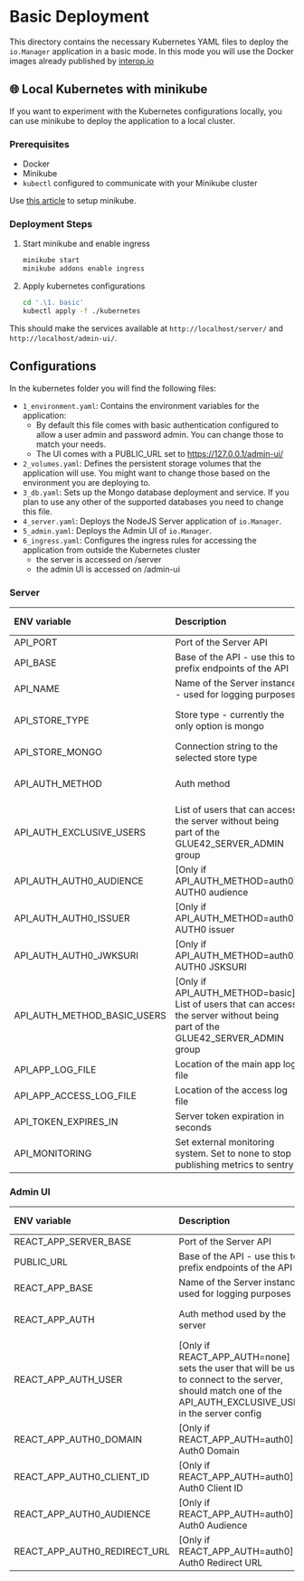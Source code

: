 # Basic Deployment 

This directory contains the necessary Kubernetes YAML files to deploy the `io.Manager` application in a basic mode. In this mode you will use the Docker images already published by [interop.io](http://interop.)

## 🌐 Local Kubernetes with minikube

If you want to experiment with the Kubernetes configurations locally, you can use minikube to deploy the application to a local cluster.

### Prerequisites

- Docker
- Minikube
- `kubectl` configured to communicate with your Minikube cluster

Use [this article](https://minikube.sigs.k8s.io/docs/start/) to setup minikube.

### Deployment Steps

1. Start minikube and enable ingress
   ```bash
   minikube start
   minikube addons enable ingress
   ```

2. Apply kubernetes configurations
   ```bash
   cd '.\1. basic'
   kubectl apply -f ./kubernetes
   ```
   
This should make the services available at `http://localhost/server/` and `http://localhost/admin-ui/`.

## Configurations

In the kubernetes folder you will find the following files:

- `1_environment.yaml`: Contains the environment variables for the application:
  - By default this file comes with basic authentication configured to allow a user admin and password admin. You can change those to match your needs.
  - The UI comes with a PUBLIC_URL set to https://127.0.0.1/admin-ui/
- `2_volumes.yaml`: Defines the persistent storage volumes that the application will use. You might want to change those based on the environment you are deploying to.
- `3_db.yaml`: Sets up the Mongo database deployment and service. If you plan to use any other of the supported databases you need to change this file.
- `4_server.yaml`: Deploys the NodeJS Server application of `io.Manager`.
- `5_admin.yaml`: Deploys the Admin UI of `io.Manager`.
- `6_ingress.yaml`: Configures the ingress rules for accessing the application from outside the Kubernetes cluster
  - the server is accessed on /server
  - the admin UI is accessed on /admin-ui

### Server

| ENV variable                | Description                                                                                                                                     | Default                          | Possible Values                  | 
| :-------------------------- | :---------------------------------------------------------------------------------------------------------------------------------------------- | :------------------------------- | :------------------------------- |
| API_PORT                    | Port of the Server API                                                                                                                          | 4345                             |                                  |             
| API_BASE                    | Base of the API - use this to prefix endpoints of the API                                                                                       | ""                               |                                  |
| API_NAME                    | Name of the Server instance - used for logging purposes                                                                                         | local                            |                                  |
| API_STORE_TYPE              | Store type - currently the only option is mongo                                                                                                 | mongo                            | mongo, postgresql, mssql         |
| API_STORE_MONGO             | Connection string to the selected store type                                                                                                    | mongodb://localhost:27017/server |                                  |
| API_AUTH_METHOD             | Auth method                                                                                                                                     | none                             | none, basic, auth0               |
| API_AUTH_EXCLUSIVE_USERS    | List of users that can access the server without being part of the GLUE42_SERVER_ADMIN group                                                    | []                               |                                  |
| API_AUTH_AUTH0_AUDIENCE     | [Only if API_AUTH_METHOD=auth0] AUTH0 audience                                                                                                  | ""                               |                                  |
| API_AUTH_AUTH0_ISSUER       | [Only if API_AUTH_METHOD=auth0] AUTH0 issuer                                                                                                    | ""                               |                                  |
| API_AUTH_AUTH0_JWKSURI      | [Only if API_AUTH_METHOD=auth0] AUTH0 JSKSURI                                                                                                   | ""                               |                                  |
| API_AUTH_METHOD_BASIC_USERS | [Only if API_AUTH_METHOD=basic] List of users that can access the server without being part of the GLUE42_SERVER_ADMIN group                    | ""                               |                                  |
| API_APP_LOG_FILE            | Location of the main app log file                                                                                                               | "logs/application.log"           |                                  |
| API_APP_ACCESS_LOG_FILE     | Location of the access log file                                                                                                                 | "logs/access.log"                |                                  |
| API_TOKEN_EXPIRES_IN        | Server token expiration in seconds                                                                                                              | 2592000                          |                                  |                    
| API_MONITORING              | Set external monitoring system. Set to none to stop publishing metrics to sentry                                                                | sentry                           | sentry, none                     | 


### Admin UI

| ENV variable                | Description                                                                                                                                     | Default                          | Possible Values                  | 
| :-------------------------- | :---------------------------------------------------------------------------------------------------------------------------------------------- | :------------------------------- | :------------------------------- |
| REACT_APP_SERVER_BASE       | Port of the Server API                                                                                                                          | 4345                             |                                  |             
| PUBLIC_URL                  | Base of the API - use this to prefix endpoints of the API                                                                                       | ""                               |                                  |
| REACT_APP_BASE              | Name of the Server instance - used for logging purposes                                                                                         | local                            |                                  |
| REACT_APP_AUTH              | Auth method used by the server                                                                                                                  | basic                            | none, basic, auth0               |
| REACT_APP_AUTH_USER         | [Only if REACT_APP_AUTH=none] sets the user that will be used to connect to the server, should match one of the API_AUTH_EXCLUSIVE_USERS in the server config  | mongodb://localhost:27017/server |                                  |
| REACT_APP_AUTH0_DOMAIN      | [Only if REACT_APP_AUTH=auth0] Auth0 Domain       | mongodb://localhost:27017/server |                                  |
| REACT_APP_AUTH0_CLIENT_ID   | [Only if REACT_APP_AUTH=auth0] Auth0 Client ID    | mongodb://localhost:27017/server |                                  |
| REACT_APP_AUTH0_AUDIENCE    | [Only if REACT_APP_AUTH=auth0] Auth0 Audience     | mongodb://localhost:27017/server |                                  |
| REACT_APP_AUTH0_REDIRECT_URL| [Only if REACT_APP_AUTH=auth0] Auth0 Redirect URL | mongodb://localhost:27017/server |                                  |



